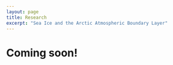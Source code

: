 ```yaml
---
layout: page
title: Research
excerpt: "Sea Ice and the Arctic Atmospheric Boundary Layer"
---
```


# Coming soon!
